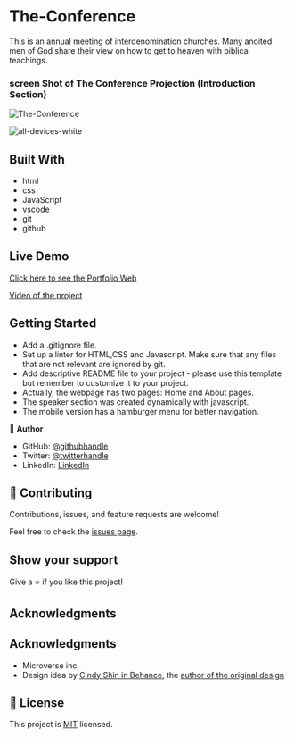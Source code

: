 # The-Conference

This is an annual meeting of interdenomination churches.
Many anoited men of God share their view on how to get to heaven with biblical teachings.


### screen Shot of The Conference  Projection (Introduction Section)


![The-Conference](https://i.imgur.com/aC5SzM7.jpg)

![all-devices-white](https://user-images.githubusercontent.com/65777402/234018406-10c33412-b81c-49fa-8530-e280b4ca5fbc.png)

## Built With

- html
- css
- JavaScript
- vscode
- git
- github

## Live Demo

[Click here to see the Portfolio Web](https://ol-create.github.io/The-Conference/)


[Video of the project](https://www.loom.com/share/0c85cce9b08c4058b3250385a5a6380a)

## Getting Started

- Add a .gitignore file.
- Set up a linter for HTML,CSS and Javascript. Make sure that any files that are not relevant are ignored by git.
- Add descriptive README file to your project - please use this template but remember to customize it to your project.
- Actually, the webpage has two pages: Home and About pages.
- The speaker section was created dynamically with javascript.
- The mobile version has a hamburger menu for better navigation.

👤 **Author**

- GitHub: [@githubhandle](https://www.linkedin.com/in/paul-oluyemi-193966ab)
- Twitter: [@twitterhandle](https://twitter.com/OluyemiPaul99)
- LinkedIn: [LinkedIn](https://linkedin.com/in/paul-oluyemi-193966ab)

## 🤝 Contributing

Contributions, issues, and feature requests are welcome!

Feel free to check the [issues page](../../issues/).

## Show your support

Give a ⭐️ if you like this project!

## Acknowledgments

## Acknowledgments

- Microverse inc.
- Design idea by [Cindy Shin in Behance](https://www.behance.net/adagio07), the [author of the original design](https://www.behance.net/gallery/29845175/CC-Global-Summit-2015)

## 📝 License

This project is [MIT](./MIT.md) licensed.

